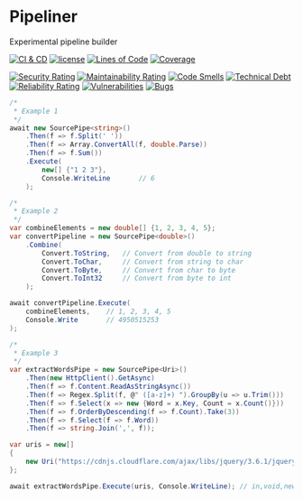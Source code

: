 # Pipeliner
Experimental pipeline builder

[![CI & CD](https://github.com/omerfarukz/Pipeliner/actions/workflows/CI&CD.yml/badge.svg)](https://github.com/omerfarukz/Pipeliner/actions/workflows/CI&CD.yml)
[![license](https://img.shields.io/github/license/omerfarukz/Pipeliner)](https://github.com/omerfarukz/Pipeliner/blob/master/LICENSE.txt)
[![Lines of Code](https://sonarcloud.io/api/project_badges/measure?project=omerfarukz_Pipeliner&metric=ncloc)](https://sonarcloud.io/summary/new_code?id=omerfarukz_Pipeliner)
[![Coverage](https://sonarcloud.io/api/project_badges/measure?project=omerfarukz_Pipeliner&metric=coverage)](https://sonarcloud.io/summary/new_code?id=omerfarukz_Pipeliner)

[![Security Rating](https://sonarcloud.io/api/project_badges/measure?project=omerfarukz_Pipeliner&metric=security_rating)](https://sonarcloud.io/summary/new_code?id=omerfarukz_Pipeliner)
[![Maintainability Rating](https://sonarcloud.io/api/project_badges/measure?project=omerfarukz_Pipeliner&metric=sqale_rating)](https://sonarcloud.io/summary/new_code?id=omerfarukz_Pipeliner)
[![Code Smells](https://sonarcloud.io/api/project_badges/measure?project=omerfarukz_Pipeliner&metric=code_smells)](https://sonarcloud.io/summary/new_code?id=omerfarukz_Pipeliner)
[![Technical Debt](https://sonarcloud.io/api/project_badges/measure?project=omerfarukz_Pipeliner&metric=sqale_index)](https://sonarcloud.io/summary/new_code?id=omerfarukz_Pipeliner)
[![Reliability Rating](https://sonarcloud.io/api/project_badges/measure?project=omerfarukz_Pipeliner&metric=reliability_rating)](https://sonarcloud.io/summary/new_code?id=omerfarukz_Pipeliner)
[![Vulnerabilities](https://sonarcloud.io/api/project_badges/measure?project=omerfarukz_Pipeliner&metric=vulnerabilities)](https://sonarcloud.io/summary/new_code?id=omerfarukz_Pipeliner)
[![Bugs](https://sonarcloud.io/api/project_badges/measure?project=omerfarukz_Pipeliner&metric=bugs)](https://sonarcloud.io/summary/new_code?id=omerfarukz_Pipeliner)

``` csharp
/*
 * Example 1
 */
await new SourcePipe<string>()
    .Then(f => f.Split(' '))
    .Then(f => Array.ConvertAll(f, double.Parse))
    .Then(f => f.Sum())
    .Execute(
        new[] {"1 2 3"}, 
        Console.WriteLine       // 6
    );

/*
 * Example 2
 */
var combineElements = new double[] {1, 2, 3, 4, 5};
var convertPipeline = new SourcePipe<double>()
    .Combine(
        Convert.ToString,   // Convert from double to string
        Convert.ToChar,     // Convert from string to char
        Convert.ToByte,     // Convert from char to byte
        Convert.ToInt32     // Convert from byte to int
    );

await convertPipeline.Execute(
    combineElements,    // 1, 2, 3, 4, 5
    Console.Write       // 4950515253
);

/*
 * Example 3
 */
var extractWordsPipe = new SourcePipe<Uri>()
    .Then(new HttpClient().GetAsync)
    .Then(f => f.Content.ReadAsStringAsync())
    .Then(f => Regex.Split(f, @" ([a-z]+) ").GroupBy(u => u.Trim()))
    .Then(f => f.Select(x => new {Word = x.Key, Count = x.Count()}))
    .Then(f => f.OrderByDescending(f => f.Count).Take(3))
    .Then(f => f.Select(f => f.Word))
    .Then(f => string.Join(',', f));

var uris = new[]
{
    new Uri("https://cdnjs.cloudflare.com/ajax/libs/jquery/3.6.1/jquery.min.js")
};

await extractWordsPipe.Execute(uris, Console.WriteLine); // in,void,new
```
